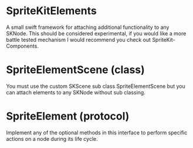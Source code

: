 # SpriteKitElements
A small swift framework for attaching additional functionality to any SKNode.  This should be considered experimental, if you would like a more battle tested mechanism I would recommend you check out SpriteKit-Components.

# SpriteElementScene (class)

You must use the custom SKScene sub class SpriteElementScene but you can attach elements to any SKNode without sub classing.

# SpriteElement (protocol)

Implement any of the optional methods in this interface to perform specific actions on a node during its life cycle.
